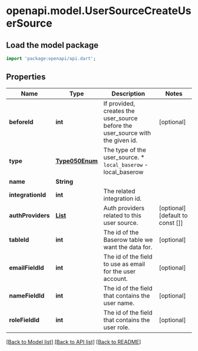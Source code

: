 # openapi.model.UserSourceCreateUserSource

## Load the model package
```dart
import 'package:openapi/api.dart';
```

## Properties
Name | Type | Description | Notes
------------ | ------------- | ------------- | -------------
**beforeId** | **int** | If provided, creates the user_source before the user_source with the given id. | [optional] 
**type** | [**Type050Enum**](Type050Enum.md) | The type of the user_source.  * `local_baserow` - local_baserow | 
**name** | **String** |  | 
**integrationId** | **int** | The related integration id. | 
**authProviders** | [**List<AppAuthProviderBaseAppAuthProvider>**](AppAuthProviderBaseAppAuthProvider.md) | Auth providers related to this user source. | [optional] [default to const []]
**tableId** | **int** | The id of the Baserow table we want the data for. | [optional] 
**emailFieldId** | **int** | The id of the field to use as email for the user account. | [optional] 
**nameFieldId** | **int** | The id of the field that contains the user name. | [optional] 
**roleFieldId** | **int** | The id of the field that contains the user role. | [optional] 

[[Back to Model list]](../README.md#documentation-for-models) [[Back to API list]](../README.md#documentation-for-api-endpoints) [[Back to README]](../README.md)


